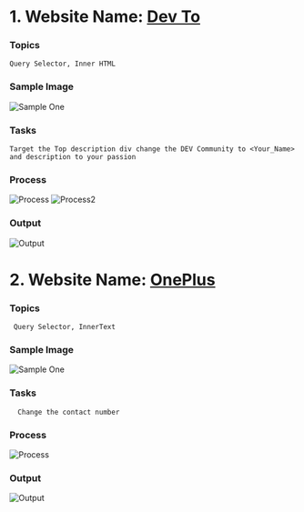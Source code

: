 # 1. Website Name: [Dev To](https://dev.to/)

### Topics

    Query Selector, Inner HTML

### Sample Image

![Sample One](https://github.com/raghavendra-tejas/DOM-Manupulation/blob/main/01_images/01_original.png)

### Tasks

    Target the Top description div change the DEV Community to <Your_Name> and description to your passion

### Process

![Process](https://github.com/raghavendra-tejas/DOM-Manupulation/blob/main/01_images/01_answer1.png)
![Process2](https://github.com/raghavendra-tejas/DOM-Manupulation/blob/main/01_images/01_answer2.png)

### Output

![Output](https://github.com/raghavendra-tejas/DOM-Manupulation/blob/main/01_images/01_Output.png)

# 2. Website Name: [OnePlus](https://www.oneplus.in/support)

### Topics

     Query Selector, InnerText

### Sample Image

![Sample One](https://github.com/raghavendra-tejas/DOM-Manupulation/blob/main/02_images/02_original.png)

### Tasks

      Change the contact number

### Process

![Process](https://github.com/raghavendra-tejas/DOM-Manupulation/blob/main/02_images/02_process.png)

### Output

![Output](https://github.com/raghavendra-tejas/DOM-Manupulation/blob/main/02_images/02_output.png)
